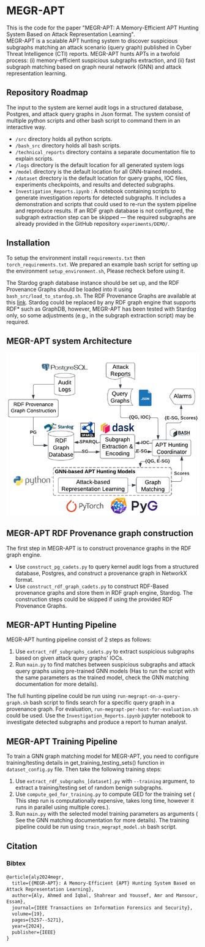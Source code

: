 # MEGR-APT
This is the code for the paper "MEGR-APT: A Memory-Efficient APT Hunting System Based on Attack Representation Learning".  
MEGR-APT is a scalable APT hunting system to discover suspicious subgraphs matching an attack scenario (query graph) published in Cyber Threat Intelligence (CTI) reports.
MEGR-APT hunts APTs in a twofold process: (i) memory-efficient suspicious subgraphs extraction, and (ii) fast subgraph matching based on graph neural network (GNN) and attack representation learning. 

## Repository Roadmap
The input to the system are kernel audit logs in a structured database, Postgres, and attack query graphs in Json format.
The system consist of multiple python scripts and other bash script to command them in an interactive way.
- `/src` directory holds all python scripts.
- `/bash_src` directory holds all bash scripts.
- `/technical_reports` directory contains a separate documentation file to explain scripts.
- `/logs` directory is the default location for all generated system logs
- `/model` directory is the default location for all GNN-trained models.
- `/dataset` directory is the default location for query graphs, IOC files, experiments checkpoints, and results and detected subgraphs. 
- `Investigation_Reports.ipynb` : A notebook containing scripts to generate investigation reports for detected subgraphs. It includes a demonstration and scripts that could used to re-run the system pipeline and reproduce results. If an RDF graph database is not configured, the subgraph extraction step can be skipped — the required subgraphs are already provided in the GitHub repository `experiments/DEMO/`.

## Installation
To setup the environment install `requirements.txt` then `torch_requirements.txt`. We prepared an example bash script for setting up the environment `setup_environment.sh`, Please recheck before using it. 

The Stardog graph database instance should be set up, and the RDF Provenance Graphs should be loaded into it using `bash_src/load_to_stardog.sh`. The RDF Provenance Graphs are available at this [link](https://drive.google.com/drive/folders/1tCIcOoP8vgQUnq6oMN_aqMo6RgdCHazD?usp=drive_link). 
Stardog could be replaced by any RDF graph engine that supports RDF* such as GraphDB, however, MEGR-APT has been tested with Stardog only, so some adjustments (e.g., in the subgraph extraction script) may be required.

## MEGR-APT system Architecture 
![System Architecture](System_Architecture.png)

## MEGR-APT RDF Provenance graph construction
The first step in MEGR-APT is to construct provenance graphs in the RDF graph engine.  
- Use `construct_pg_cadets.py` to query kernel audit logs from a structured database, Postgres, and construct a provenance graph in NetworkX format.
- Use `construct_rdf_graph_cadets.py` to construct RDF-Based provenance graphs and store them in RDF graph engine, Stardog.
The construction steps could be skipped if using the provided RDF Provenance Graphs. 

## MEGR-APT Hunting Pipeline
MEGR-APT hunting pipeline consist of 2 steps as follows: 
1. Use `extract_rdf_subgraphs_cadets.py` to extract suspicious subgraphs based on given attack query graphs' IOCs. 
2. Run `main.py` to find matches between suspicious subgraphs and attack query graphs using pre-trained GNN models (Has to run the script with the same parameters as the trained model, check the GNN matching documentation for more details).

The full hunting pipeline could be run using `run-megrapt-on-a-query-graph.sh` bash script to finds search for a specific query graph in a provenance graph.
For evaluation, `run-megrapt-per-host-for-evaluation.sh` could be used.
Use the `Investigation_Reports.ipynb` jupyter notebook to investigate detected subgraphs and produce a report to human analyst. 

## MEGR-APT Training Pipeline
To train a GNN graph matching model for MEGR-APT, you need to configure training/testing details in get_training_testing_sets() function in `dataset_config.py` file. Then take the following training steps:
1. Use `extract_rdf_subgraphs_[dataset].py` with `--training` argument, to extract a training/testing set of random benign subgraphs.
2. Use `compute_ged_for_training.py` to compute GED for the training set ( This step run is computationally expensive, takes long time, however it runs in parallel using multiple cores.).  
3. Run `main.py` with the selected model training parameters as arguments ( See the GNN matching documentation for more details). 
The training pipeline could be run using `train_megrapt_model.sh` bash script.

## Citation 
### Bibtex
```
@article{aly2024megr,
  title={{MEGR-APT}: A Memory-Efficient {APT} Hunting System Based on Attack Representation Learning},
  author={Aly, Ahmed and Iqbal, Shahrear and Youssef, Amr and Mansour, Essam},
  journal={IEEE Transactions on Information Forensics and Security},
  volume={19},  
  pages={5257--5271},
  year={2024},
  publisher={IEEE}
}
```
